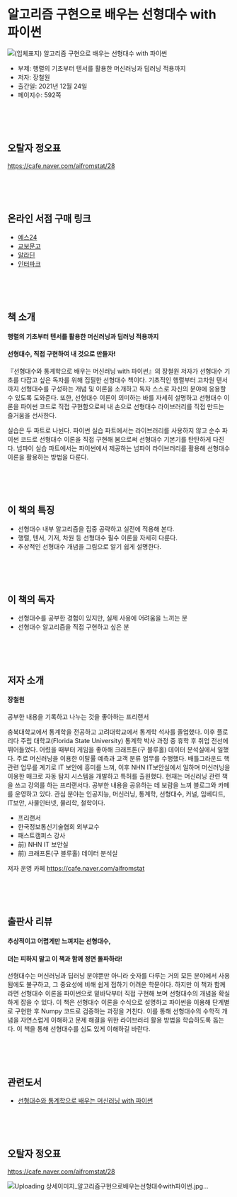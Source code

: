 # 알고리즘 구현으로 배우는 선형대수 with 파이썬
![(입체표지) 알고리즘 구현으로 배우는 선형대수 with 파이썬](https://user-images.githubusercontent.com/21074282/148310502-d3e9c6c9-9272-4eea-83c1-31d2fccc6e5b.png)

- 부제: 행렬의 기초부터 텐서를 활용한 머신러닝과 딥러닝 적용까지
- 저자: 장철원
- 출간일: 2021년 12월 24일
- 페이지수: 592쪽

<br><br><br>
## 오탈자 정오표
https://cafe.naver.com/aifromstat/28

<br><br><br>
## 온라인 서점 구매 링크
- [예스24](http://www.yes24.com/Product/Goods/105772247)
- [교보문고](http://www.kyobobook.co.kr/product/detailViewKor.laf?ejkGb=KOR&mallGb=KOR&barcode=9791165921125&orderClick=LET&Kc=)
- [알라딘](https://www.aladin.co.kr/shop/wproduct.aspx?ItemId=285412337)
- [인터파크](http://book.interpark.com/product/BookDisplay.do?_method=detail&sc.shopNo=0000400000&sc.prdNo=354391293&pis1=book&pis2=product)

<br><br><br>
## 책 소개
<h4>행렬의 기초부터 텐서를 활용한 머신러닝과 딥러닝 적용까지</h4>
<h4>선형대수, 직접 구현하여 내 것으로 만들자!</h4>
『선형대수와 통계학으로 배우는 머신러닝 with 파이썬』의 장철원 저자가 선형대수 기초를 다잡고 싶은 독자를 위해 집필한 선형대수 책이다. 기초적인 행렬부터 고차원 텐서까지 선형대수를 구성하는 개념 및 이론을 소개하고 독자 스스로 자신의 분야에 응용할 수 있도록 도와준다. 또한, 선형대수 이론이 의미하는 바를 자세히 설명하고 선형대수 이론을 파이썬 코드로 직접 구현함으로써 내 손으로 선형대수 라이브러리를 직접 만드는 즐거움을 선사한다.

실습은 두 파트로 나뉜다. 파이썬 실습 파트에서는 라이브러리를 사용하지 않고 순수 파이썬 코드로 선형대수 이론을 직접 구현해 봄으로써 선형대수 기본기를 탄탄하게 다진다. 넘파이 실습 파트에서는 파이썬에서 제공하는 넘파이 라이브러리를 활용해 선형대수 이론을 활용하는 방법을 다룬다.

<br><br><br>
## 이 책의 특징
- 선형대수 내부 알고리즘을 집중 공략하고 실전에 적용해 본다.
- 행렬, 텐서, 기저, 차원 등 선형대수 필수 이론을 자세히 다룬다.
- 추상적인 선형대수 개념을 그림으로 알기 쉽게 설명한다.

<br><br><br>
## 이 책의 독자
- 선형대수를 공부한 경험이 있지만, 실제 사용에 어려움을 느끼는 분
- 선형대수 알고리즘을 직접 구현하고 싶은 분

<br><br><br>
## 저자 소개
<h4>장철원</h4>

공부한 내용을 기록하고 나누는 것을 좋아하는 프리랜서

충북대학교에서 통계학을 전공하고 고려대학교에서 통계학 석사를 졸업했다. 이후 플로리다 주립 대학교(Florida State University) 통계학 박사 과정 중 휴학 후 취업 전선에 뛰어들었다. 어렸을 때부터 게임을 좋아해 크래프톤(구 블루홀) 데이터 분석실에서 일했다. 주로 머신러닝을 이용한 이탈률 예측과 고객 분류 업무를 수행했다. 배틀그라운드 핵 관련 업무를 계기로 IT 보안에 흥미를 느껴, 이후 NHN IT보안실에서 일하며 머신러닝을 이용한 매크로 자동 탐지 시스템을 개발하고 특허를 출원했다. 현재는 머신러닝 관련 책을 쓰고 강의를 하는 프리랜서다. 공부한 내용을 공유하는 데 보람을 느껴 블로그와 카페를 운영하고 있다. 관심 분야는 인공지능, 머신러닝, 통계학, 선형대수, 커널, 임베디드, IT보안, 사물인터넷, 물리학, 철학이다.

- 프리랜서
- 한국정보통신기술협회 외부교수
- 패스트캠퍼스 강사
- 前) NHN IT 보안실
- 前) 크래프톤(구 블루홀) 데이터 분석실

저자 운영 카페 https://cafe.naver.com/aifromstat

<br><br><br>
## 출판사 리뷰
<h4>추상적이고 어렵게만 느껴지는 선형대수,</h4>
<h4>더는 피하지 말고 이 책과 함께 정면 돌파하라!</h4>
 
선형대수는 머신러닝과 딥러닝 분야뿐만 아니라 숫자를 다루는 거의 모든 분야에서 사용됨에도 불구하고, 그 중요성에 비해 쉽게 접하기 어려운 학문이다. 하지만 이 책과 함께라면 선형대수 이론을 파이썬으로 밑바닥부터 직접 구현해 보며 선형대수의 개념을 확실하게 잡을 수 있다. 이 책은 선형대수 이론을 수식으로 설명하고 파이썬을 이용해 단계별로 구현한 후 Numpy 코드로 검증하는 과정을 거친다. 이를 통해 선형대수의 수학적 개념을 자연스럽게 이해하고 문제 해결을 위한 라이브러리 활용 방법을 학습하도록 돕는다. 이 책을 통해 선형대수를 심도 있게 이해하길 바란다.

<br><br><br>
## 관련도서
- [선형대수와 통계학으로 배우는 머신러닝 with 파이썬](http://www.yes24.com/Product/Goods/97032765)

<br><br><br>
## 오탈자 정오표
https://cafe.naver.com/aifromstat/28

![Uploading 상세이미지_알고리즘구현으로배우는선형대수with파이썬.jpg…]()
